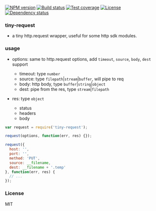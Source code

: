 [![NPM version][npm-img]][npm-url]
[![Build status][travis-img]][travis-url]
[![Test coverage][coveralls-img]][coveralls-url]
[![License][license-img]][license-url]
[![Dependency status][david-img]][david-url]

### tiny-request

* a tiny http.request wrapper, useful for some http sdk modules.

### usage

* options: same to http.request options, add `timeout`, `source`, `body`, `dest` support
  - timeout: type `number`
  - source: type `filepath`|`stream`|`buffer`, will pipe to req
  - body: http body, type `buffer`|`string`|`object`
  - dest: pipe from the res, type `stream`|`filepath`

* res: type `object`
  - status
  - headers
  - body

```js
var request = require('tiny-request');

request(options, function(err, res) {});
```

```js
request({
  host: '',
  port: '',
  method: 'PUT',
  source: __filename,
  dest: __filename + '.temp'
}, function(err, res) {
  // ...
});
```

### License
MIT

[npm-img]: https://img.shields.io/npm/v/onebook.svg?style=flat-square
[npm-url]: https://npmjs.org/package/tiny-request
[travis-img]: https://img.shields.io/travis/onebook/tiny-request.svg?style=flat-square
[travis-url]: https://travis-ci.org/onebook/tiny-request
[coveralls-img]: https://img.shields.io/coveralls/onebook/tiny-request.svg?style=flat-square
[coveralls-url]: https://coveralls.io/r/onebook/tiny-request?branch=master
[license-img]: https://img.shields.io/badge/license-MIT-green.svg?style=flat-square
[license-url]: http://opensource.org/licenses/MIT
[david-img]: https://img.shields.io/david/onebook/tiny-request.svg?style=flat-square
[david-url]: https://david-dm.org/onebook/tiny-request
